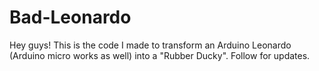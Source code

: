 # Bad-Leonardo

Hey guys! This is the code I made to transform an Arduino Leonardo (Arduino micro works as well) into a "Rubber Ducky".
Follow for updates.
